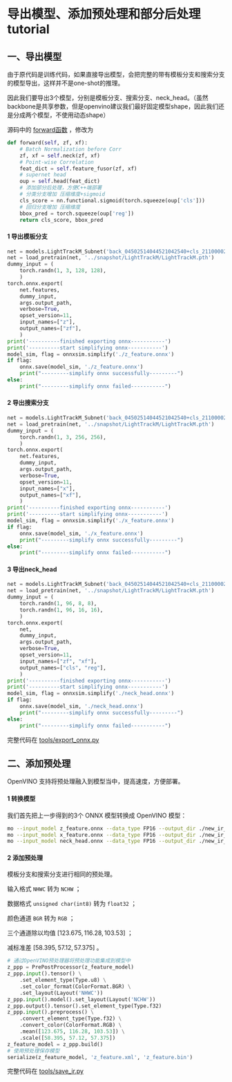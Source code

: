 # 导出模型、添加预处理和部分后处理 tutorial



## 一、导出模型

由于原代码是训练代码，如果直接导出模型，会把完整的带有模板分支和搜索分支的模型导出，这样并不是one-shot的推理。

因此我们要导出3个模型，分别是模板分支、搜索分支、neck_head。（虽然backbone是共享参数，但是openvino建议我们最好固定模型shape，因此我们还是分成两个模型，不使用动态shape）

源码中的 [forward函数](https://github.com/researchmm/LightTrack/blob/main/lib/models/super_model_DP.py#L133) ，修改为

```python
def forward(self, zf, xf):
    # Batch Normalization before Corr
    zf, xf = self.neck(zf, xf)
    # Point-wise Correlation
    feat_dict = self.feature_fusor(zf, xf)
    # supernet head
    oup = self.head(feat_dict)
    # 添加部分后处理，方便C++端部署
    # 分类分支增加 压缩维度+sigmoid
    cls_score = nn.functional.sigmoid(torch.squeeze(oup['cls']))
    # 回归分支增加 压缩维度
    bbox_pred = torch.squeeze(oup['reg'])
    return cls_score, bbox_pred
```



#### 1 导出模板分支

```python
net = models.LightTrackM_Subnet('back_04502514044521042540+cls_211000022+reg_100000111_ops_32', 16)
net = load_pretrain(net, '../snapshot/LightTrackM/LightTrackM.pth')
dummy_input = (
    torch.randn(1, 3, 128, 128),
    )
torch.onnx.export(
    net.features,
    dummy_input,
    args.output_path,
    verbose=True,
    opset_version=11,
    input_names=["z"],
    output_names=["zf"],
    )
print('----------finished exporting onnx-----------')
print('----------start simplifying onnx-----------')
model_sim, flag = onnxsim.simplify('./z_feature.onnx')
if flag:
    onnx.save(model_sim, './z_feature.onnx')
    print("---------simplify onnx successfully---------")
else:
    print("---------simplify onnx failed-----------")
```



#### 2 导出搜索分支

```python
net = models.LightTrackM_Subnet('back_04502514044521042540+cls_211000022+reg_100000111_ops_32', 16)
net = load_pretrain(net, '../snapshot/LightTrackM/LightTrackM.pth')
dummy_input = (
    torch.randn(1, 3, 256, 256),
    )
torch.onnx.export(
    net.features,
    dummy_input,
    args.output_path,
    verbose=True,
    opset_version=11,
    input_names=["x"],
    output_names=["xf"],
    )
print('----------finished exporting onnx-----------')
print('----------start simplifying onnx-----------')
model_sim, flag = onnxsim.simplify('./x_feature.onnx')
if flag:
    onnx.save(model_sim, './x_feature.onnx')
    print("---------simplify onnx successfully---------")
else:
    print("---------simplify onnx failed-----------")
```



#### 3 导出neck_head

```python
net = models.LightTrackM_Subnet('back_04502514044521042540+cls_211000022+reg_100000111_ops_32', 16)
net = load_pretrain(net, '../snapshot/LightTrackM/LightTrackM.pth')
dummy_input = (
    torch.randn(1, 96, 8, 8),
    torch.randn(1, 96, 16, 16),
    )
torch.onnx.export(
    net,
    dummy_input,
    args.output_path,
    verbose=True,
    opset_version=11,
    input_names=["zf", "xf"],
    output_names=["cls", "reg"],
    )
print('----------finished exporting onnx-----------')
print('----------start simplifying onnx-----------')
model_sim, flag = onnxsim.simplify('./neck_head.onnx')
if flag:
    onnx.save(model_sim, './neck_head.onnx')
    print("---------simplify onnx successfully---------")
else:
    print("---------simplify onnx failed-----------")
```

完整代码在  [tools/export_onnx.py](../tools/export_onnx.py)



## 二、添加预处理

OpenVINO 支持将预处理融入到模型当中，提高速度，方便部署。

#### 1 转换模型

我们首先把上一步得到的3个 ONNX 模型转换成 OpenVINO 模型：

```bash
mo --input_model z_feature.onnx --data_type FP16 --output_dir ./new_ir_models
mo --input_model x_feature.onnx --data_type FP16 --output_dir ./new_ir_models
mo --input_model neck_head.onnx --data_type FP16 --output_dir ./new_ir_models
```



#### 2 添加预处理

模板分支和搜索分支进行相同的预处理。

输入格式  `NHWC`  转为  `NCHW` ；

数据格式  `unsigned char(int8)`  转为  `float32` ；

颜色通道  `BGR`  转为  `RGB` ；

三个通道除以均值  $[123.675, 116.28, 103.53]$ ；

减标准差  $[58.395, 57.12, 57.375]$ 。

```python
# 通过OpenVINO预处理器将预处理功能集成到模型中
z_ppp = PrePostProcessor(z_feature_model)
z_ppp.input().tensor() \
    .set_element_type(Type.u8) \
    .set_color_format(ColorFormat.BGR) \
    .set_layout(Layout('NHWC'))
z_ppp.input().model().set_layout(Layout('NCHW'))
z_ppp.output().tensor().set_element_type(Type.f32)
z_ppp.input().preprocess() \
    .convert_element_type(Type.f32) \
    .convert_color(ColorFormat.RGB) \
    .mean([123.675, 116.28, 103.53]) \
    .scale([58.395, 57.12, 57.375])
z_feature_model = z_ppp.build()
# 使用预处理保存模型 
serialize(z_feature_model, 'z_feature.xml', 'z_feature.bin')
```

完整代码在 [tools/save_ir.py](../tools/save_ir.py) 

